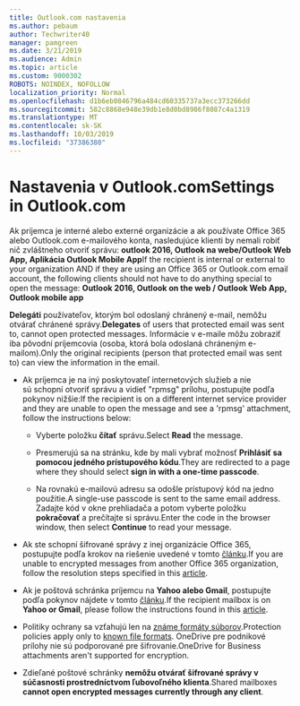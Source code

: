 ```yaml
---
title: Outlook.com nastavenia
ms.author: pebaum
author: Techwriter40
manager: pamgreen
ms.date: 3/21/2019
ms.audience: Admin
ms.topic: article
ms.custom: 9000302
ROBOTS: NOINDEX, NOFOLLOW
localization_priority: Normal
ms.openlocfilehash: d1b6eb0846796a484cd60335737a3ecc373266dd
ms.sourcegitcommit: 582c8868e948e39db1e8d0bd8986f8087c4a1319
ms.translationtype: MT
ms.contentlocale: sk-SK
ms.lasthandoff: 10/03/2019
ms.locfileid: "37386380"
---
```

# <a name="settings-in-outlookcom"></a><span data-ttu-id="c4453-102">Nastavenia v Outlook.com</span><span class="sxs-lookup"><span data-stu-id="c4453-102">Settings in Outlook.com</span></span>

<span data-ttu-id="c4453-103">Ak príjemca je interné alebo externé organizácie a ak používate Office 365 alebo Outlook.com e-mailového konta, nasledujúce klienti by nemali robiť nič zvláštneho otvoriť správu: **outlook 2016, Outlook na webe/Outlook Web App, Aplikácia Outlook Mobile App**</span><span class="sxs-lookup"><span data-stu-id="c4453-103">If the recipient is internal or external to your organization AND if they are using an Office 365 or Outlook.com email account, the following clients should not have to do anything special to open the message: **Outlook 2016, Outlook on the web / Outlook Web App, Outlook mobile app**</span></span>

<span data-ttu-id="c4453-104">**Delegáti** používateľov, ktorým bol odoslaný chránený e-mail, nemôžu otvárať chránené správy.</span><span class="sxs-lookup"><span data-stu-id="c4453-104">**Delegates** of users that protected email was sent to, cannot open protected messages.</span></span> <span data-ttu-id="c4453-105">Informácie v e-maile môžu zobraziť iba pôvodní príjemcovia (osoba, ktorá bola odoslaná chráneným e-mailom).</span><span class="sxs-lookup"><span data-stu-id="c4453-105">Only the original recipients (person that protected email was sent to) can view the information in the email.</span></span>

- <span data-ttu-id="c4453-106">Ak príjemca je na iný poskytovateľ internetových služieb a nie sú&nbsp;schopní otvoriť správu a vidieť "rpmsg" prílohu, postupujte podľa pokynov nižšie:</span><span class="sxs-lookup"><span data-stu-id="c4453-106">If the recipient is on a different internet service provider and they are&nbsp;unable to open the message and see a 'rpmsg' attachment, follow the instructions below:</span></span>
    
    - <span data-ttu-id="c4453-107">Vyberte položku **čítať** správu.</span><span class="sxs-lookup"><span data-stu-id="c4453-107">Select **Read** the message.</span></span>
    
    - <span data-ttu-id="c4453-108">Presmerujú sa na stránku, kde by mali vybrať možnosť **Prihlásiť sa pomocou jedného prístupového kódu**.</span><span class="sxs-lookup"><span data-stu-id="c4453-108">They are redirected to a page where they should select **sign in with a one-time passcode**.</span></span>
    
    - <span data-ttu-id="c4453-109">Na rovnakú e-mailovú adresu sa odošle prístupový kód na jedno použitie.</span><span class="sxs-lookup"><span data-stu-id="c4453-109">A single-use passcode is sent to the same email address.</span></span> <span data-ttu-id="c4453-110">Zadajte kód v okne prehliadača a potom vyberte položku **pokračovať** a prečítajte si správu.</span><span class="sxs-lookup"><span data-stu-id="c4453-110">Enter the code in the browser window, then select **Continue** to read your message.</span></span>

- <span data-ttu-id="c4453-111">Ak ste schopní šifrované správy z inej organizácie Office 365, postupujte podľa krokov na riešenie uvedené v tomto [článku](https://support.office.com/article/known-issues-opening-irm-protected-emails-sent-from-users-in-other-office-365-organizations-0dec0593-a05d-4aa2-8445-9311ebab3164).</span><span class="sxs-lookup"><span data-stu-id="c4453-111">If you are unable to encrypted messages from another Office 365 organization, follow the resolution steps specified in this [article](https://support.office.com/article/known-issues-opening-irm-protected-emails-sent-from-users-in-other-office-365-organizations-0dec0593-a05d-4aa2-8445-9311ebab3164).</span></span>

- <span data-ttu-id="c4453-112">Ak je poštová schránka príjemcu na **Yahoo alebo Gmail**, postupujte podľa pokynov</span> nájdete v tomto [článku](https://support.office.com/article/how-do-i-open-a-protected-message-1157a286-8ecc-4b1e-ac43-2a608fbf3098).</span><span class="sxs-lookup"><span data-stu-id="c4453-112">If the recipient mailbox is on **Yahoo or Gmail**, please follow the instructions</span> found in this [article](https://support.office.com/article/how-do-i-open-a-protected-message-1157a286-8ecc-4b1e-ac43-2a608fbf3098).</span></span>

- <span data-ttu-id="c4453-113">Politiky ochrany sa vzťahujú len na [známe formáty súborov](https://docs.microsoft.com/azure/information-protection/rms-client/client-admin-guide-file-types).</span><span class="sxs-lookup"><span data-stu-id="c4453-113">Protection policies apply only to [known file formats](https://docs.microsoft.com/azure/information-protection/rms-client/client-admin-guide-file-types).</span></span> <span data-ttu-id="c4453-114">OneDrive pre podnikové prílohy nie sú podporované pre šifrovanie.</span><span class="sxs-lookup"><span data-stu-id="c4453-114">OneDrive for Business attachments aren't supported for encryption.</span></span>

- <span data-ttu-id="c4453-115">Zdieľané poštové schránky **nemôžu otvárať šifrované správy v súčasnosti prostredníctvom ľubovoľného klienta**.</span><span class="sxs-lookup"><span data-stu-id="c4453-115">Shared mailboxes **cannot open encrypted messages currently through any client**.</span></span> 
